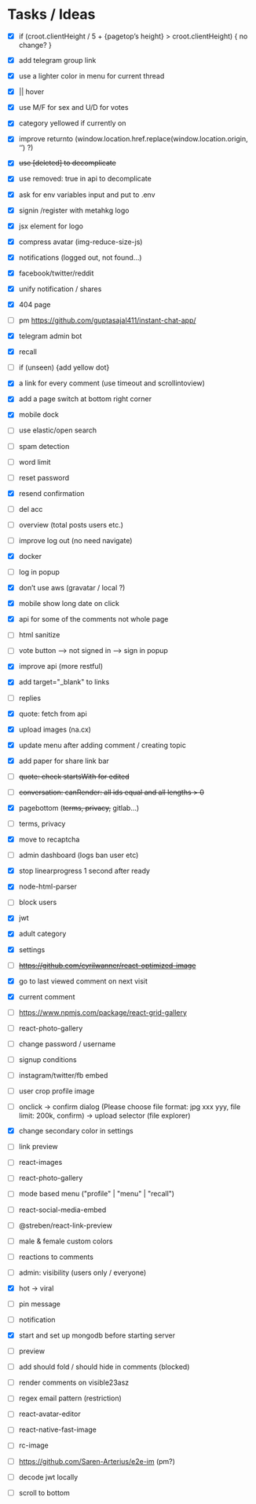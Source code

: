 # Tasks / Ideas

- [x] if (croot.clientHeight / 5 + {pagetop’s height} > croot.clientHeight) { no change? }

- [x] add telegram group link

- [x] use a lighter color in menu for current thread

- [x] || hover

- [x] use M/F for sex and U/D for votes

- [x] category yellowed if currently on

- [x] improve returnto (window.location.href.replace(window.location.origin, ‘’) ?)

- [x] ~~use \[deleted\] to decomplicate~~

- [x] use removed: true in api to decomplicate

- [x] ask for env variables input and put to .env

- [x] signin /register with metahkg logo

- [x] jsx element for logo

- [x] compress avatar (img-reduce-size-js)

- [x] notifications (logged out, not found…)

- [x] facebook/twitter/reddit

- [x] unify notification / shares

- [x] 404 page

- [ ] pm <https://github.com/guptasajal411/instant-chat-app/>

- [x] telegram admin bot

- [x] recall

- [ ] if (unseen) {add yellow dot}

- [x] a link for every comment (use timeout and scrollintoview)

- [x] add a page switch at bottom right corner

- [x] mobile dock

- [ ] use elastic/open search

- [ ] spam detection

- [ ] word limit

- [ ] reset password

- [x] resend confirmation

- [ ] del acc

- [ ] overview (total posts users etc.)

- [ ] improve log out (no need navigate)

- [x] docker

- [ ] log in popup

- [x] don’t use aws (gravatar / local ?)

- [x] mobile show long date on click

- [x] api for some of the comments not whole page

- [ ] html sanitize

- [ ] vote button --> not signed in --> sign in popup

- [x] improve api (more restful)

- [x] add target="_blank" to links

- [ ] replies

- [x] quote: fetch from api

- [x] upload images (na.cx)

- [x] update menu after adding comment / creating topic

- [x] add paper for share link bar

- [ ] ~~quote: check startsWith for edited~~

- [ ] ~~conversation: canRender: all ids equal and all lengths > 0~~

- [x] pagebottom (~~terms, privacy,~~ gitlab…)

- [ ] terms, privacy

- [x] move to recaptcha

- [ ] admin dashboard (logs ban user etc)

- [x] stop linearprogress 1 second after ready

- [x] node-html-parser

- [ ] block users

- [x] jwt

- [x] adult category

- [x] settings

- [ ] ~~<https://github.com/cyrilwanner/react-optimized-image>~~

- [x] go to last viewed comment on next visit

- [x] current comment

- [ ] <https://www.npmjs.com/package/react-grid-gallery>

- [ ] react-photo-gallery

- [ ] change password / username

- [ ] signup conditions

- [ ] instagram/twitter/fb embed

- [ ] user crop profile image

- [ ] onclick -> confirm dialog (Please choose file format: jpg xxx yyy, file limit: 200k, confirm) -> upload selector (file explorer)

- [x] change secondary color in settings

- [ ] link preview

- [ ] react-images

- [ ] react-photo-gallery

- [ ] mode based menu ("profile" | "menu" | "recall")

- [ ] react-social-media-embed

- [ ] @streben/react-link-preview

- [ ] male & female custom colors

- [ ] reactions to comments

- [ ] admin: visibility (users only / everyone)

- [x] hot -> viral

- [ ] pin message

- [ ] notification

- [x] start and set up mongodb before starting server

- [ ] preview

- [ ] add should fold / should hide in comments (blocked)

- [ ] render comments on visible23asz

- [ ] regex email pattern (restriction)

- [ ]  react-avatar-editor

- [ ]  react-native-fast-image

- [ ]   rc-image

- [ ] <https://github.com/Saren-Arterius/e2e-im> (pm?)

- [ ] decode jwt locally

- [ ] scroll to bottom
